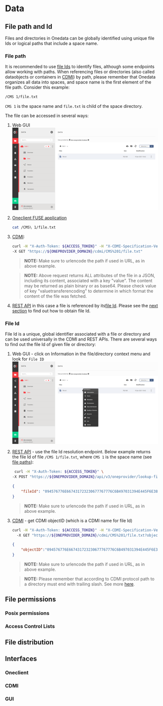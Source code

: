 # Data
<!-- This file is referenced at least one time as "data.md" -->

## File path and Id
<!-- This header is referenced at least one time as "#file-path-and-id" -->

Files and directories in Onedata can be globally identified using unique file Ids or logical paths 
that include a space name.

### File path
<!-- This header is referenced at least one time as "#file-paths" -->
It is recommended to use [file Ids](#file-id) to identify files, although some endpoints allow working with paths. 
When referencing files or directories (also called dataobjects or containers in [CDMI](cdmi.md)) by path, 
please remember that Onedata organizes all data into spaces, and space name is the first element of 
the file path. Consider this example:
```bash
/CMS 1/file.txt
```
`CMS 1` is the space name and `file.txt` is child of the space directory.

The file can be accessed in several ways:
1. Web GUI
![image](../../images/user-guide/data/file-gui.png)

2. [Oneclient FUSE application](oneclient.md) 
    ```bash
    cat /CMS\ 1/file.txt
    ```        
3. [CDMI](cdmi.md):

    ```bash
    curl -H "X-Auth-Token: ${ACCESS_TOKEN}" -H "X-CDMI-Specification-Version: 1.1.1" \
    -X GET "https://${ONEPROVIDER_DOMAIN}/cdmi/CMS%201/file.txt"
    ```

    >**NOTE:** Make sure to urlencode the path if used in URL, as in above example.

    >**NOTE:** Above request returns ALL attributes of the file in a JSON, including its content, associated with
    > a key "value". The content may be returned as plain binary or as base64. Please check value of key
    > "valuetransferencoding" to determine in which format the content of the file was fetched.

4. [REST API](rest-api.md) in this case a file is referenced by its[file Id](#file-id).
Please see the [next section](#file-id) to find out how to obtain file Id. 

### File Id
<!-- This header is referenced at least one time as "#file-id" -->

File Id is a unique, global identifier associated with a file or directory and
can be used universally in the CDMI and REST APIs. There are several ways to 
find out the file Id of given file or directory:

1. Web GUI - click on Information in the file/directory context menu and look 
for `File ID`
![image](../../images/user-guide/data/file-information-gui.png)

2. [REST API](rest-api.md) - use the file Id resolution endpoint. Below example returns the 
file Id of file `/CMS 1/file.txt`, where `CMS 1` is the space name 
(see [file paths](#file-path)):

    ```bash
     curl -H "X-Auth-Token: ${ACCESS_TOKEN}" \
    -X POST "https://${ONEPROVIDER_DOMAIN}/api/v3/oneprovider/lookup-file-id/CMS%201/file.txt"
    ```
    ```json 
    {
        "fileId": "094576776E667431723230677767776C6B497031394E445F6E3868677873..."
    }
    ```
    >**NOTE:** Make sure to urlencode the path if used in URL, as in above example.


3. [CDMI](cdmi.md) - get CDMI objectID (which is a CDMI name for file Id)

    ```bash
    curl -H "X-Auth-Token: ${ACCESS_TOKEN}" -H "X-CDMI-Specification-Version: 1.1.1"
      -X GET "https://${ONEPROVIDER_DOMAIN}/cdmi/CMS%201/file.txt?objectID"
    ```
    ```json
    {
        "objectID":"094576776E667431723230677767776C6B497031394E445F6E3868677873..."
    }
    ```
    >**NOTE:** Make sure to urlencode the path if used in URL, as in above example.
                                                                                                                                                                                                                                                                                                                                                                                        
    >**NOTE:** Please remember that according to CDMI protocol path to a directory must end with trailing slash. See more [here](cdmi.md#endpoints).


## File permissions

### Posix permissions
<!-- This header is referenced at least one time as "#posix-permissions" -->

### Access Control Lists
<!-- This header is referenced at least one time as "#access-control-lists" -->

## File distribution  <!-- link to replication & migration -->

## Interfaces

### Oneclient <!-- TODO: link to Oneclient -->

### CDMI <!-- short description + link -->

### GUI <!-- screenshots -->

